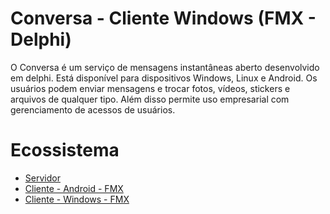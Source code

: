 # Conversa - Cliente Windows  (FMX - Delphi)
O Conversa é um serviço de mensagens instantâneas aberto desenvolvido em delphi. Está disponível para dispositivos Windows, Linux e Android. Os usuários podem enviar mensagens e trocar fotos, vídeos, stickers e arquivos de qualquer tipo. Além disso permite uso empresarial com gerenciamento de acessos de usuários.

# Ecossistema
- [Servidor](https://github.com/conversa-projeto/conversa)
- [Cliente - Android - FMX](https://github.com/conversa-projeto/conversa-android-fmx)
- [Cliente - Windows - FMX](https://github.com/conversa-projeto/conversa-windows-fmx)

